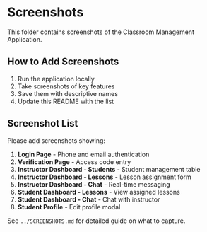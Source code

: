 # Screenshots

This folder contains screenshots of the Classroom Management Application.

## How to Add Screenshots

1. Run the application locally
2. Take screenshots of key features
3. Save them with descriptive names
4. Update this README with the list

## Screenshot List

Please add screenshots showing:

1. **Login Page** - Phone and email authentication
2. **Verification Page** - Access code entry
3. **Instructor Dashboard - Students** - Student management table
4. **Instructor Dashboard - Lessons** - Lesson assignment form
5. **Instructor Dashboard - Chat** - Real-time messaging
6. **Student Dashboard - Lessons** - View assigned lessons
7. **Student Dashboard - Chat** - Chat with instructor
8. **Student Profile** - Edit profile modal

See `../SCREENSHOTS.md` for detailed guide on what to capture.
